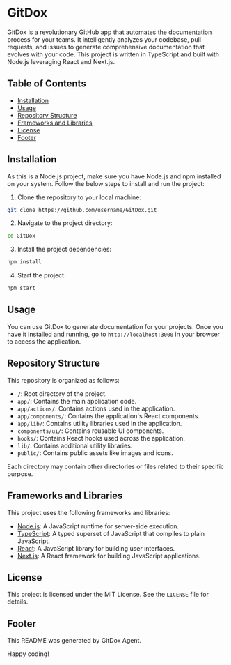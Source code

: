 # GitDox

GitDox is a revolutionary GitHub app that automates the documentation process for your teams. It intelligently analyzes your codebase, pull requests, and issues to generate comprehensive documentation that evolves with your code. This project is written in TypeScript and built with Node.js leveraging React and Next.js.

## Table of Contents

- [Installation](#installation)
- [Usage](#usage)
- [Repository Structure](#repository-structure)
- [Frameworks and Libraries](#frameworks-and-libraries)
- [License](#license)
- [Footer](#footer)

## Installation

As this is a Node.js project, make sure you have Node.js and npm installed on your system. Follow the below steps to install and run the project:

1. Clone the repository to your local machine:

```bash
git clone https://github.com/username/GitDox.git
```

2. Navigate to the project directory:

```bash
cd GitDox
```

3. Install the project dependencies:

```bash
npm install
```

4. Start the project:

```bash
npm start
```

## Usage

You can use GitDox to generate documentation for your projects. Once you have it installed and running, go to `http://localhost:3000` in your browser to access the application.

## Repository Structure

This repository is organized as follows:

- `/`: Root directory of the project.
- `app/`: Contains the main application code.
- `app/actions/`: Contains actions used in the application.
- `app/components/`: Contains the application's React components.
- `app/lib/`: Contains utility libraries used in the application.
- `components/ui/`: Contains reusable UI components.
- `hooks/`: Contains React hooks used across the application.
- `lib/`: Contains additional utility libraries.
- `public/`: Contains public assets like images and icons.

Each directory may contain other directories or files related to their specific purpose.

## Frameworks and Libraries

This project uses the following frameworks and libraries:

- [Node.js](https://nodejs.org/): A JavaScript runtime for server-side execution.
- [TypeScript](https://www.typescriptlang.org/): A typed superset of JavaScript that compiles to plain JavaScript.
- [React](https://reactjs.org/): A JavaScript library for building user interfaces.
- [Next.js](https://nextjs.org/): A React framework for building JavaScript applications.

## License

This project is licensed under the MIT License. See the `LICENSE` file for details.

## Footer

This README was generated by GitDox Agent. 

Happy coding!

